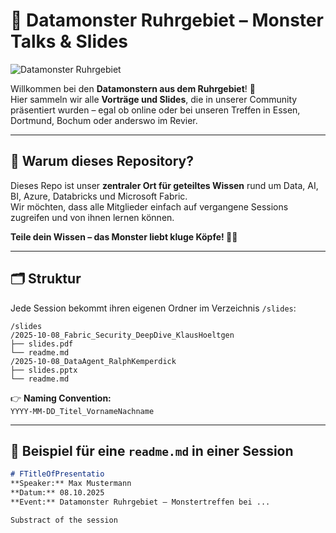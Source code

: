 # 👾 Datamonster Ruhrgebiet – Monster Talks & Slides

![Datamonster Ruhrgebiet](A_flat-style_digital_illustration_features_a_frien.png)

Willkommen bei den **Datamonstern aus dem Ruhrgebiet**! 💚  
Hier sammeln wir alle **Vorträge und Slides**, die in unserer Community präsentiert wurden – egal ob online oder bei unseren Treffen in Essen, Dortmund, Bochum oder anderswo im Revier.

---

## 🎯 Warum dieses Repository?

Dieses Repo ist unser **zentraler Ort für geteiltes Wissen** rund um Data, AI, BI, Azure, Databricks und Microsoft Fabric.  
Wir möchten, dass alle Mitglieder einfach auf vergangene Sessions zugreifen und von ihnen lernen können.

**Teile dein Wissen – das Monster liebt kluge Köpfe! 🧠👾**

---

## 🗂️ Struktur

Jede Session bekommt ihren eigenen Ordner im Verzeichnis `/slides`:

```
/slides
/2025-10-08_Fabric_Security_DeepDive_KlausHoeltgen
├── slides.pdf
└── readme.md
/2025-10-08_DataAgent_RalphKemperdick
├── slides.pptx
└── readme.md
```


👉 **Naming Convention:**  
`YYYY-MM-DD_Titel_VornameNachname`

---

## 🧾 Beispiel für eine `readme.md` in einer Session

```markdown
# FTitleOfPresentatio 
**Speaker:** Max Mustermann  
**Datum:** 08.10.2025  
**Event:** Datamonster Ruhrgebiet – Monstertreffen bei ...  

Substract of the session

